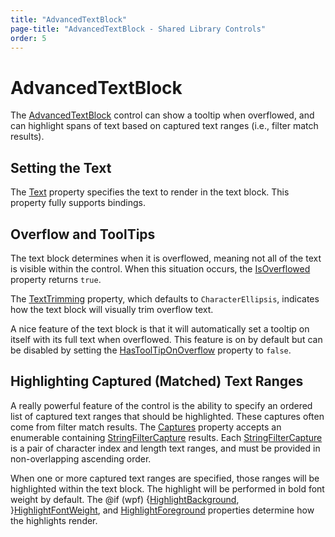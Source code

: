```yaml
---
title: "AdvancedTextBlock"
page-title: "AdvancedTextBlock - Shared Library Controls"
order: 5
---
```

# AdvancedTextBlock

The [AdvancedTextBlock](xref:@ActiproUIRoot.Controls.AdvancedTextBlock) control can show a tooltip when overflowed, and can highlight spans of text based on captured text ranges (i.e., filter match results).

## Setting the Text

The [Text](xref:@ActiproUIRoot.Controls.AdvancedTextBlock.Text) property specifies the text to render in the text block.  This property fully supports bindings.

## Overflow and ToolTips

The text block determines when it is overflowed, meaning not all of the text is visible within the control.  When this situation occurs, the [IsOverflowed](xref:@ActiproUIRoot.Controls.AdvancedTextBlock.IsOverflowed) property returns `true`.

The [TextTrimming](xref:@ActiproUIRoot.Controls.AdvancedTextBlock.TextTrimming) property, which defaults to `CharacterEllipsis`, indicates how the text block will visually trim overflow text.

A nice feature of the text block is that it will automatically set a tooltip on itself with its full text when overflowed.  This feature is on by default but can be disabled by setting the [HasToolTipOnOverflow](xref:@ActiproUIRoot.Controls.AdvancedTextBlock.HasToolTipOnOverflow) property to `false`.

## Highlighting Captured (Matched) Text Ranges

A really powerful feature of the control is the ability to specify an ordered list of captured text ranges that should be highlighted.  These captures often come from filter match results.  The [Captures](xref:@ActiproUIRoot.Controls.AdvancedTextBlock.Captures) property accepts an enumerable containing [StringFilterCapture](xref:@ActiproUIRoot.Data.Filtering.StringFilterCapture) results.  Each [StringFilterCapture](xref:@ActiproUIRoot.Data.Filtering.StringFilterCapture) is a pair of character index and length text ranges, and must be provided in non-overlapping ascending order.

When one or more captured text ranges are specified, those ranges will be highlighted within the text block.  The highlight will be performed in bold font weight by default.  The @if (wpf) {[HighlightBackground](xref:@ActiproUIRoot.Controls.AdvancedTextBlock.HighlightBackground), }[HighlightFontWeight](xref:@ActiproUIRoot.Controls.AdvancedTextBlock.HighlightFontWeight), and [HighlightForeground](xref:@ActiproUIRoot.Controls.AdvancedTextBlock.HighlightForeground) properties determine how the highlights render.
